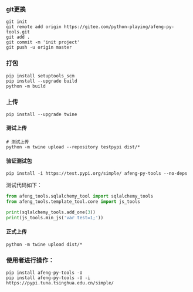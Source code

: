 
### git更换
```shell
git init
git remote add origin https://gitee.com/python-playing/afeng-py-tools.git
git add .
git commit -m 'init project'
git push -u origin master
```

###  打包
```shell
pip install setuptools_scm
pip install --upgrade build
python -m build
```
### 上传
```shell
pip install --upgrade twine
```
#### 测试上传
```shell
# 测试上传
python -m twine upload --repository testpypi dist/*
```
#### 验证测试包
```shell
pip install -i https://test.pypi.org/simple/ afeng-py-tools --no-deps
```
测试代码如下：
```python
from afeng_tools.sqlalchemy_tool import sqlalchemy_tools
from afeng_tools.template_tool.core import js_tools

print(sqlalchemy_tools.add_one(3))
print(js_tools.min_js('var test=1;'))
```
#### 正式上传
```shell
python -m twine upload dist/*
```


### 使用者进行操作：
```shell
pip install afeng-py-tools -U
pip install afeng-py-tools -U -i https://pypi.tuna.tsinghua.edu.cn/simple/
```
